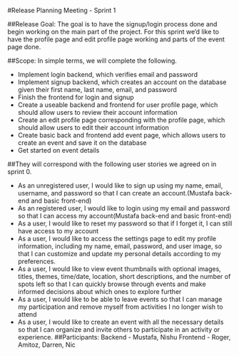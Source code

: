 ﻿#Release Planning Meeting - Sprint 1


##Release Goal:
The goal is to have the signup/login process done and begin working on the main part of the project. For this sprint we’d like to have the profile page and edit profile page working and parts of the event page done.


##Scope:
In simple terms, we will complete the following.
* Implement login backend, which verifies email and password
* Implement signup backend, which creates an account on the database given their first name, last name, email, and password
* Finish the frontend for login and signup
* Create a useable backend and frontend for user profile page, which should allow users to review their account information
* Create an edit profile page corresponding with the profile page, which should allow users to edit their account information
* Create basic back and frontend add event page, which allows users to create an event and save it on the database
* Get started on event details


##They will correspond with the following user stories we agreed on in sprint 0.
* As an unregistered user, I would like to sign up using my name, email, username, and password so that I can create an account.(Mustafa back-end and basic front-end)
* As an registered user, I would like to login using my email and password so that I can access my account(Mustafa back-end and basic front-end)
* As a user, I would like to reset my password so that if I forget it, I can still have access to my account
* As a user, I would like to access the settings page to edit my profile information, including my name, email, password, and user image, so that I can customize and update my personal details according to my preferences.
* As a user, I would like to view event thumbnails with optional images, titles, themes, time/date, location, short descriptions, and the number of spots left so that I can quickly browse through events and make informed decisions about which ones to explore further
* As a user, I would like to be able to leave events so that I can manage my participation and remove myself from activities I no longer wish to attend
* As a user, I would like to create an event with all the necessary details so that I can organize and invite others to participate in an activity or experience.
##Participants: 
Backend - Mustafa, Nishu
Frontend - Roger, Amitoz, Darren, Nic